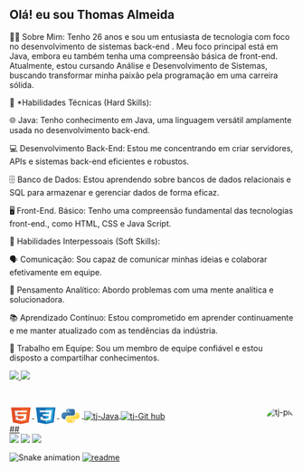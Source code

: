 ## Olá! eu sou Thomas Almeida
👨‍💻 Sobre Mim: Tenho 26 anos e sou um entusiasta de tecnologia com foco no desenvolvimento de sistemas back-end . Meu foco principal está em Java, embora eu também tenha uma compreensão básica de front-end. Atualmente, estou cursando Análise e Desenvolvimento de Sistemas, buscando transformar minha paixão pela programação em uma carreira sólida.

💼 *Habilidades Técnicas (Hard Skills):

🌐 Java: Tenho conhecimento em Java, uma linguagem versátil amplamente usada no desenvolvimento back-end.

💻 Desenvolvimento Back-End: Estou me concentrando em criar servidores, APIs e sistemas back-end eficientes e robustos.

🗄️ Banco de Dados: Estou aprendendo sobre bancos de dados relacionais e SQL para armazenar e gerenciar dados de forma eficaz.

🖥️ Front-End. Básico: Tenho uma compreensão fundamental das tecnologias front-end., como HTML, CSS e Java Script.

🤝 Habilidades Interpessoais (Soft Skills):

🗣️ Comunicação: Sou capaz de comunicar minhas ideias e colaborar efetivamente em equipe.

🤔 Pensamento Analítico: Abordo problemas com uma mente analítica e solucionadora.

📚 Aprendizado Contínuo: Estou comprometido em aprender continuamente e me manter atualizado com as tendências da indústria.

🤲 Trabalho em Equipe: Sou um membro de equipe confiável e estou disposto a compartilhar conhecimentos.

<div align="left">
  <a href="https://github.com/ThomasAlmeidaOne">
  <img height="180em" src="https://github-readme-stats.vercel.app/api?username=ThomasAlmeidaOne&show_icons=true&theme=chartreuse-dark&include_all_commits=true&count_private=true"/>
  <img height="180em" src="https://github-readme-stats.vercel.app/api/top-langs/?username=ThomasAlmeidaOne&layout=compact&langs_count=7&theme=chartreuse-dark"/>
</div>

##
<div style="display: inline_block"><br>
  <img align="center" alt="tj-HTML" height="30" width="40" src="https://raw.githubusercontent.com/devicons/devicon/master/icons/html5/html5-original.svg">
  <img align="center" alt="tj-CSS" height="30" width="40" src="https://raw.githubusercontent.com/devicons/devicon/master/icons/css3/css3-original.svg">
  <img align="center" alt="tj-Python" height="30" width="40" src="https://raw.githubusercontent.com/devicons/devicon/master/icons/python/python-original.svg">
  <img align="center" alt="tj-Java" height="30" width="40" src="https://cdn.jsdelivr.net/gh/devicons/devicon/icons/java/java-original.svg">
  <img align="center" alt="tj-Git hub" height ="40" width"40" src="https://cdn.jsdelivr.net/gh/devicons/devicon/icons/git/git-original-wordmark.svg" />
  <img align="right" alt="tj-pic" height="150" style="border-radius:50px;" src="https://cdn.discordapp.com/attachments/464128317076013056/988154626689876060/download20220600155225.png">
</div>
##
<div>
  <a href="https://www.instagram.com/mitooneofc/" target="_blank"><img src="https://img.shields.io/badge/-Instagram-%23E4405F?style=for-the-      badge&logo=instagram&logoColor=white" target="_blank"></a>
  <a href = "mailto:thomasprof21@gmail.com"><img src="https://img.shields.io/badge/-Gmail-%23333?style=for-the-badge&logo=gmail&logoColor=white" target="_blank"></a>
  <a href="https://www.linkedin.com/in/thomas-almeidaone/" target="_blank"><img src="https://img.shields.io/badge/-LinkedIn-%230077B5?style=for-the-badge&logo=linkedin&logoColor=white" target="_blank"></a> 
 
 ![Snake animation](https://github.com/ThomasAlmeidaOne/ThomasAlmeidaOne/blob/output/github-contribution-grid-snake.svg)
   [![readme](https://github-readme-stats.vercel.app/api/pin/?username=artur-debv&repo=artur-debv&theme=react)](https://github.com/artur-debv/artur-debv)
</div>
